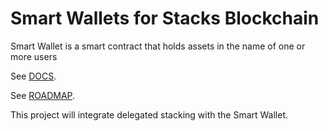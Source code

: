 # Smart Wallets for Stacks Blockchain

Smart Wallet is a smart contract that holds assets in the name of one or more users

See [DOCS](https://stackerspool.gitbook.io/smart-wallet/).

See [ROADMAP](ROADMAP).

This project will integrate delegated stacking with the Smart Wallet.